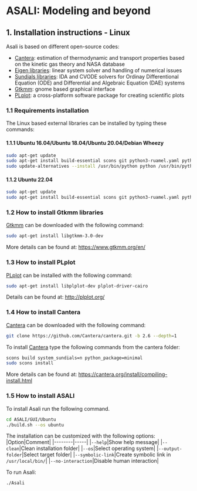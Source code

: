 # **ASALI: Modeling and beyond**

## **1. Installation instructions - Linux**
Asali is based on different open-source codes:
* [Cantera](https://cantera.org/): estimation of thermodynamic and transport properties based on the kinetic gas theory and NASA database
* [Eigen libraries](http://eigen.tuxfamily.org/index.php?title=Main_Page): linear system solver and handling of numerical issues
* [Sundials libraries](https://computation.llnl.gov/projects/sundials): IDA and CVODE solvers for Ordinay Differentional Equation (ODE) and Differential and Algebraic Equation (DAE) systems
* [Gtkmm](https://www.gtkmm.org/en/): gnome based graphical interface
* [PLplot](http://plplot.org/): a cross-platform software package for creating scientific plots

### 1.1 Requirements installation
The Linux based external libraries can be installed by typing these commands:  
#### 1.1.1 Ubuntu 16.04/Ubuntu 18.04/Ubuntu 20.04/Debian Wheezy
```bash
sudo apt-get update  
sudo apt-get install build-essential scons git python3-ruamel.yaml python3-yaml g++ gfortran python libboost-dev cython python-dev python-numpy python-numpy-dev python-setuptools python3 python3-dev python3-setuptools python3-numpy cython3 libyaml-cpp-dev  
sudo update-alternatives --install /usr/bin/python python /usr/bin/python3 1  
```
#### 1.1.2 Ubuntu 22.04
```bash
sudo apt-get update  
sudo apt-get install build-essential scons git python3-ruamel.yaml python3-yaml g++ gfortran libboost-dev python3 python3-dev python3-setuptools python3-numpy cython3 libyaml-cpp-dev
```
### 1.2 How to install Gtkmm libraries
[Gtkmm](https://www.gtkmm.org/en/) can be downloaded with the following command:  
```bash
sudo apt-get install libgtkmm-3.0-dev  
```
More details can be found at: https://www.gtkmm.org/en/  
### 1.3 How to install PLplot
[PLplot](http://plplot.org/) can be installed with the following command:  
```bash
sudo apt-get install libplplot-dev plplot-driver-cairo  
```
Details can be found at: http://plplot.org/
### 1.4 How to install Cantera
[Cantera](https://cantera.org/) can be downloaded with the following command:    
```bash
git clone https://github.com/Cantera/cantera.git -b 2.6 --depth=1  
```
To install [Cantera](https://cantera.org/) type the following commands from the cantera folder:  
```bash
scons build system_sundials=n python_package=minimal 
sudo scons install  
```
More details can be found at: https://cantera.org/install/compiling-install.html 
### 1.5 How to install ASALI
To install Asali run the following command.  
```bash
cd ASALI/GUI/Ubuntu
./build.sh --os ubuntu  
```
The installation can be customized with the following options:  
|Option|Comment|
|--------|-----|
|`--help`|Show help message|
|`--clean`|Clean installation folder|
|`--os`|Select operating system|
|`--output-folder`|Select target folder|
|`--symbolic-link`|Create symbolic link in `/usr/local/bin/`|
|`--no-interaction`|Disable human interaction|

To run Asali:  
```bash
./Asali  
```
